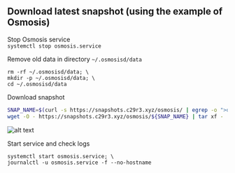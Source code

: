 ## Download latest snapshot (using the example of Osmosis)  
Stop Osmosis service  
`systemctl stop osmosis.service`  

Remove old data in directory `~/.osmosisd/data`  
```
rm -rf ~/.osmosisd/data; \
mkdir -p ~/.osmosisd/data; \
cd ~/.osmosisd/data
```

Download snapshot  
```bash
SNAP_NAME=$(curl -s https://snapshots.c29r3.xyz/osmosis/ | egrep -o ">osmosis.*tar" | tr -d ">"); \
wget -O - https://snapshots.c29r3.xyz/osmosis/${SNAP_NAME} | tar xf -
```
![alt text](https://github.com/c29r3/cosmos-snapshots/blob/main/2021-01-20_14-19.png?raw=true)

Start service and check logs  
```
systemctl start osmosis.service; \
journalctl -u osmosis.service -f --no-hostname
```
